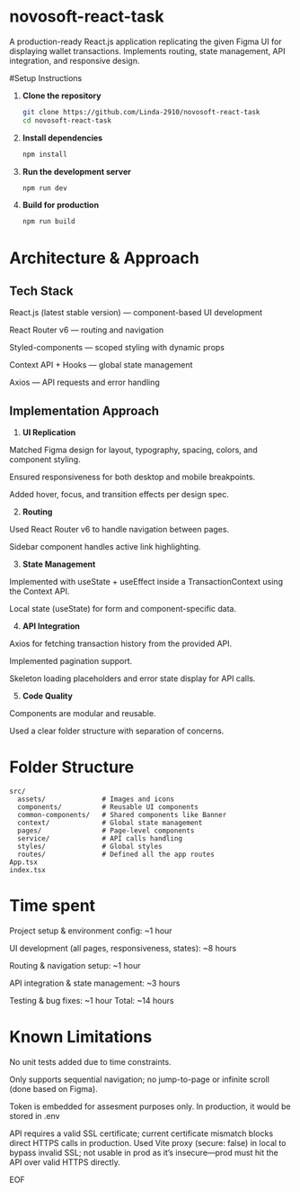 # novosoft-react-task

A production-ready React.js application replicating the given Figma UI for displaying wallet transactions.
Implements routing, state management, API integration, and responsive design.

#Setup Instructions

1. **Clone the repository**
   ```bash
   git clone https://github.com/Linda-2910/novosoft-react-task
   cd novosoft-react-task
   ```
2. **Install dependencies**
   ```bash
   npm install
   ```
3. **Run the development server**
   ```bash
   npm run dev
   ```
4. **Build for production**
   ```bash
   npm run build
   ```

# Architecture & Approach

## Tech Stack

React.js (latest stable version) — component-based UI development

React Router v6 — routing and navigation

Styled-components — scoped styling with dynamic props

Context API + Hooks — global state management

Axios — API requests and error handling

## Implementation Approach

1. **UI Replication**

Matched Figma design for layout, typography, spacing, colors, and component styling.

Ensured responsiveness for both desktop and mobile breakpoints.

Added hover, focus, and transition effects per design spec.

2. **Routing**

Used React Router v6 to handle navigation between pages.

Sidebar component handles active link highlighting.

3. **State Management**

Implemented with useState + useEffect inside a TransactionContext using the Context API.

Local state (useState) for form and component-specific data.

4. **API Integration**

Axios for fetching transaction history from the provided API.

Implemented pagination support.

Skeleton loading placeholders and error state display for API calls.

5. **Code Quality**

Components are modular and reusable.

Used a clear folder structure with separation of concerns.

# Folder Structure

```plaintext
src/
  assets/              # Images and icons
  components/          # Reusable UI components
  common-components/   # Shared components like Banner
  context/             # Global state management
  pages/               # Page-level components
  service/             # API calls handling
  styles/              # Global styles
  routes/              # Defined all the app routes
App.tsx
index.tsx
```

# Time spent

Project setup & environment config: ~1 hour

UI development (all pages, responsiveness, states): ~8 hours

Routing & navigation setup: ~1 hour

API integration & state management: ~3 hours

Testing & bug fixes: ~1 hour
Total: ~14 hours

# Known Limitations

No unit tests added due to time constraints.

Only supports sequential navigation; no jump-to-page or infinite scroll (done based on Figma).

Token is embedded for assesment purposes only. In production, it would be stored in .env

API requires a valid SSL certificate; current certificate mismatch blocks direct HTTPS calls in production. Used Vite proxy (secure: false) in local to bypass invalid SSL; not usable in prod as it’s insecure—prod must hit the API over valid HTTPS directly.

EOF
